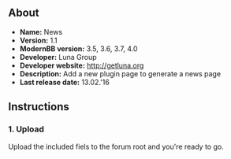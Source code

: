 ## About
- **Name:** News
- **Version:** 1.1
- **ModernBB version:** 3.5, 3.6, 3.7, 4.0
- **Developer:** Luna Group
- **Developer website:** http://getluna.org
- **Description:** Add a new plugin page to generate a news page
- **Last release date:** 13.02.'16

## Instructions

### 1. Upload

Upload the included fiels to the forum root and you're ready to go.
